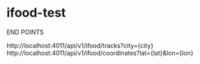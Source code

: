 # ifood-test

END POINTS

http://localhost:4011/api/v1/ifood/tracks?city={city}
http://localhost:4011/api/v1/ifood/coordinates?lat={lat}&lon={lon}
